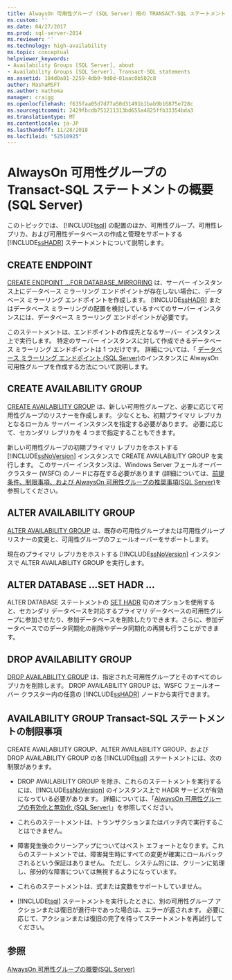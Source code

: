 ```yaml
---
title: AlwaysOn 可用性グループ (SQL Server) 用の TRANSACT-SQL ステートメントの概要 |Microsoft Docs
ms.custom: ''
ms.date: 04/27/2017
ms.prod: sql-server-2014
ms.reviewer: ''
ms.technology: high-availability
ms.topic: conceptual
helpviewer_keywords:
- Availability Groups [SQL Server], about
- Availability Groups [SQL Server], Transact-SQL statements
ms.assetid: 184d0a81-2259-4db9-9d0d-01aac0b502c8
author: MashaMSFT
ms.author: mathoma
manager: craigg
ms.openlocfilehash: f635faa05d7d77a50d31491b1bab9b16875e728c
ms.sourcegitcommit: 2429fbcdb751211313bd655a4825ffb33354bda3
ms.translationtype: MT
ms.contentlocale: ja-JP
ms.lasthandoff: 11/28/2018
ms.locfileid: "52510925"
---
```

# <a name="overview-of-transact-sql-statements-for-alwayson-availability-groups-sql-server"></a>AlwaysOn 可用性グループの Transact-SQL ステートメントの概要 (SQL Server)
  このトピックでは、 [!INCLUDE[tsql](../../../includes/tsql-md.md)] の配置のほか、可用性グループ、可用性レプリカ、および可用性データベースの作成と管理をサポートする [!INCLUDE[ssHADR](../../../includes/sshadr-md.md)] ステートメントについて説明します。  
  
  
##  <a name="CreateEndpoint"></a> CREATE ENDPOINT  
 [CREATE ENDPOINT ...FOR DATABASE_MIRRORING](/sql/t-sql/statements/create-endpoint-transact-sql) は、サーバー インスタンス上にデータベース ミラーリング エンドポイントが存在しない場合に、データベース ミラーリング エンドポイントを作成します。 [!INCLUDE[ssHADR](../../../includes/sshadr-md.md)] またはデータベース ミラーリングの配置を検討しているすべてのサーバー インスタンスには、データベース ミラーリング エンドポイントが必要です。  
  
 このステートメントは、エンドポイントの作成先となるサーバー インスタンス上で実行します。 特定のサーバー インスタンスに対して作成できるデータベース ミラーリング エンドポイントは 1 つだけです。 詳細については、「 [データベース ミラーリング エンドポイント &#40;SQL Server&#41;](../../database-mirroring/the-database-mirroring-endpoint-sql-server.md)のインスタンスに AlwaysOn 可用性グループを作成する方法について説明します。  
  
##  <a name="CreateAG"></a> CREATE AVAILABILITY GROUP  
 [CREATE AVAILABILITY GROUP](/sql/t-sql/statements/create-availability-group-transact-sql) は、新しい可用性グループと、必要に応じて可用性グループのリスナーを作成します。 少なくとも、初期プライマリ レプリカとなるローカル サーバー インスタンスを指定する必要があります。 必要に応じて、セカンダリ レプリカを 4 つまで指定することもできます。  
  
 新しい可用性グループの初期プライマリ レプリカをホストする [!INCLUDE[ssNoVersion](../../../includes/ssnoversion-md.md)] インスタンスで CREATE AVAILABILITY GROUP を実行します。 このサーバー インスタンスは、Windows Server フェールオーバー クラスター (WSFC) のノードに存在する必要があります (詳細については、[前提条件、制限事項、および AlwaysOn 可用性グループの推奨事項&#40;SQL Server&#41;](prereqs-restrictions-recommendations-always-on-availability.md)を参照してください。  
  
##  <a name="AlterAG"></a> ALTER AVAILABILITY GROUP  
 [ALTER AVAILABILITY GROUP](/sql/t-sql/statements/alter-availability-group-transact-sql) は、既存の可用性グループまたは可用性グループ リスナーの変更と、可用性グループのフェールオーバーをサポートします。  
  
 現在のプライマリ レプリカをホストする [!INCLUDE[ssNoVersion](../../../includes/ssnoversion-md.md)] インスタンスで ALTER AVAILABILITY GROUP を実行します。  
  
##  <a name="AlterDb"></a> ALTER DATABASE ...SET HADR ...  
 ALTER DATABASE ステートメントの [SET HADR](/sql/t-sql/statements/alter-database-transact-sql-set-hadr) 句のオプションを使用すると、セカンダリ データベースを対応するプライマリ データベースの可用性グループに参加させたり、参加データベースを削除したりできます。さらに、参加データベースでのデータ同期化の削除やデータ同期化の再開も行うことができます。  
  
##  <a name="DropAG"></a> DROP AVAILABILITY GROUP  
 [DROP AVAILABILITY GROUP](/sql/t-sql/statements/drop-availability-group-transact-sql) は、指定された可用性グループとそのすべてのレプリカを削除します。 DROP AVAILABILITY GROUP は、WSFC フェールオーバー クラスター内の任意の [!INCLUDE[ssHADR](../../../includes/sshadr-md.md)] ノードから実行できます。  
  
##  <a name="Restrictions"></a> AVAILABILITY GROUP Transact-SQL ステートメントの制限事項  
 CREATE AVAILABILITY GROUP、ALTER AVAILABILITY GROUP、および DROP AVAILABILITY GROUP の各 [!INCLUDE[tsql](../../../includes/tsql-md.md)] ステートメントには、次の制限があります。  
  
-   DROP AVAILABILITY GROUP を除き、これらのステートメントを実行するには、[!INCLUDE[ssNoVersion](../../../includes/ssnoversion-md.md)] のインスタンス上で HADR サービスが有効になっている必要があります。 詳細については、「[AlwaysOn 可用性グループの有効化と無効化 &#40;SQL Server&#41;](enable-and-disable-always-on-availability-groups-sql-server.md)」を参照してください。  
  
-   これらのステートメントは、トランザクションまたはバッチ内で実行することはできません。  
  
-   障害発生後のクリーンアップについてはベスト エフォートとなります。これらのステートメントでは、障害発生時にすべての変更が確実にロールバックされるという保証はありません。 ただし、システム的には、クリーンに処理し、部分的な障害については無視するようになっています。  
  
-   これらのステートメントは、式または変数をサポートしていません。  
  
-   [!INCLUDE[tsql](../../../includes/tsql-md.md)] ステートメントを実行したときに、別の可用性グループ アクションまたは復旧が進行中であった場合は、エラーが返されます。 必要に応じて、アクションまたは復旧の完了を待ってステートメントを再試行してください。  
  
## <a name="see-also"></a>参照  
 [AlwaysOn 可用性グループの概要&#40;SQL Server&#41;](overview-of-always-on-availability-groups-sql-server.md)  
  
  
